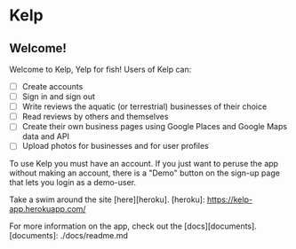 # Kelp

## Welcome!
Welcome to Kelp, Yelp for fish! Users of Kelp can:

- [ ] Create accounts
- [ ] Sign in and sign out
- [ ] Write reviews the aquatic (or terrestrial) businesses of their choice
- [ ] Read reviews by others and themselves
- [ ] Create their own business pages using Google Places and Google Maps data and API
- [ ] Upload photos for businesses and for user profiles

To use Kelp you must have an account. If you just want to peruse the app without making an account, there is a "Demo" button on the sign-up page that lets you login as a demo-user.

Take a swim around the site [here][heroku].
[heroku]: https://kelp-app.herokuapp.com/

For more information on the app, check out the [docs][documents].
[documents]: ./docs/readme.md
